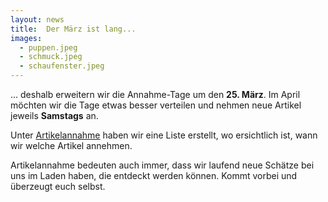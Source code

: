 ```yaml
---
layout: news
title:  Der März ist lang...
images:
  - puppen.jpeg
  - schmuck.jpeg
  - schaufenster.jpeg
---
```


... deshalb erweitern wir die Annahme-Tage um den __25. März__. Im April möchten wir die Tage etwas besser verteilen und nehmen neue Artikel jeweils __Samstags__ an.

Unter [Artikelannahme](./#artikelannahme) haben wir eine Liste erstellt, wo ersichtlich ist, wann wir welche Artikel annehmen.

Artikelannahme bedeuten auch immer, dass wir laufend neue Schätze bei uns im Laden haben, die entdeckt werden können. 
Kommt vorbei und überzeugt euch selbst.
